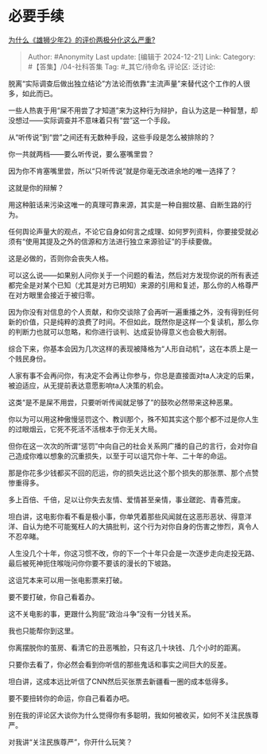 # 必要手续
[为什么《雄狮少年2》的评价两极分化这么严重?](https://www.zhihu.com/question/7363233079/answer/60371927816)

> Author: #Anonymity
> Last update: [编辑于 2024-12-21]
> Link:
> Category: #【答集】/04-社科答集 
> Tag: #_其它/待命名 
> 评论区:
> 泛讨论:

脱离“实际调查后做出独立结论”方法论而依靠“主流声量”来替代这个工作的人很多，如此而已。

一些人热衷于用“屎不用尝了才知道”来为这种行为辩护，自认为这是一种智慧，却没想过——实际调查并不意味着只有“尝”这一个手段。

从“听传说”到“尝”之间还有无数种手段，这些手段是怎么被排除的？

你一共就两档——要么听传说，要么塞嘴里尝？

因为你不肯塞嘴里尝，所以“只听传说”就是你毫无改进余地的唯一选择了？

这就是你的辩解？

  

用这种脏话来污染这唯一的真理可靠来源，其实是一种自掘坟墓、自断生路的行为。

任何舆论声量大的观点，不论它自身如何言之成理、如何罗列资料，你要接受就必须有“使用其提及之外的信源和方法进行独立来源验证”的手续要做。

这是必做的，否则你会丧失人格。

可以这么说——如果别人问你关于一个问题的看法，然后对方发现你说的所有表述都完全是对某个已知（尤其是对方已明知）来源的引用和复述，那么你的人格尊严在对方眼里会接近于被归零。

因为你没有对信息的个人贡献，和你交谈除了会再听一遍重播之外，没有得到任何新的价值，只是纯粹的浪费了时间。不但如此，既然你是这样一个复读机，那么你的判断力也就可以忽略，和你进行谈判、达成妥协得意义也会极大削弱。

综合下来，你基本会因为几次这样的表现被降格为“人形自动机”，这在本质上是一个贱民身份。

人家有事不会再问你，有决定不会再让你参与，你总是直接面对ta人决定的后果，被迫适应，从无提前表达意愿影响ta人决策的机会。

这类“是不是屎不用尝，只要听听传闻就足够了”的鼓吹必然带来这种恶果。

你以为可以用这种傲慢惩罚这个、教训那个，殊不知其实这个那个都不过是你人生的过眼烟云，它死不死活不活根本于你无关大局。

但你在这一次次的所谓“惩罚”中向自己的社会关系网广播的自己的言行，会对你自己造成你难以想象的沉重损失，以至于可以诅咒你十年、二十年的命运。

那是你花多少钱都买不回的厄运，你的损失远比这个那个损失的那张票、那个点赞惨重得多。

多上百倍、千倍，足以让你失去友情、爱情甚至亲情，事业蹉跎、青春荒废。

坦白讲，这电影你看不看是极小事，你单凭着那些风闻就在这恶形恶状、得意洋洋、自认为绝不可能冤枉人的大搞批判，这个行为对你自身的伤害之惨烈，真令人不忍卒睹。

人生没几个十年，你这习惯不改，你的下一个十年只会是一次逐步走向走投无路、最后被死神扼住喉咙问你你要不要该的漫长的下坡路。

这诅咒本来可以用一张电影票来打破。

要不要打破，你自己看着办。

这不关电影的事，更跟什么狗屁“政治斗争”没有一分钱关系。

我也只能帮你到这里。

你离摆脱你的茧房、看清它的丑恶嘴脸，只有这几十块钱、几个小时的距离。

只要你去看了，你必然会看到你听信的那些鬼话和事实之间巨大的反差。

坦白讲，这成本远比听信了CNN然后买张票去新疆看一圈的成本低得多。

要不要扭转你的命运，你自己看着办吧。

别在我的评论区大谈你为什么觉得你有多聪明，我如何被收买，如何不关注民族尊严。

对我讲“关注民族尊严”，你开什么玩笑？
